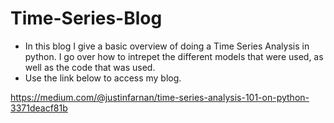 # Time-Series-Blog

* In this blog I give a basic overview of doing a Time Series Analysis in python. I go over how to intrepet the different models that were used, as well as the code that was used.
* Use the link below to access my blog.

https://medium.com/@justinfarnan/time-series-analysis-101-on-python-3371deacf81b
